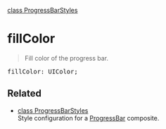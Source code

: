 [class ProgressBarStyles](ProgressBarStyles.md)

# fillColor

> Fill color of the progress bar.

<pre class="docgen_signature">fillColor: UIColor;</pre>

## Related

- [<!--{ref:class}-->class ProgressBarStyles](ProgressBarStyles.md) \
    Style configuration for a [ProgressBar](ProgressBar.md) composite.
